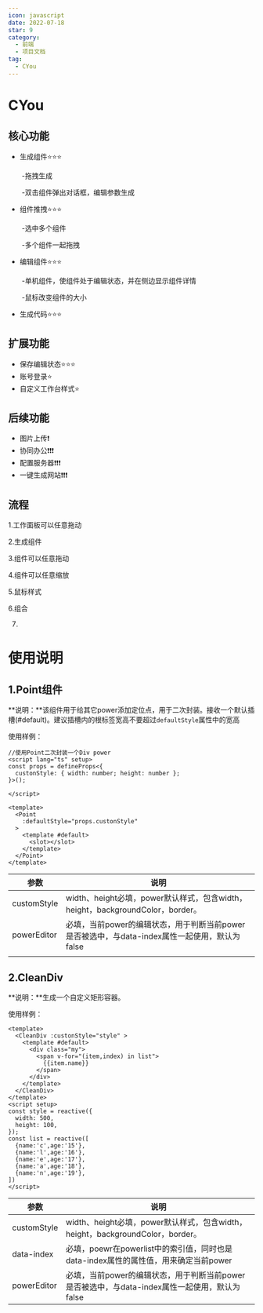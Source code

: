 ```yaml
---
icon: javascript
date: 2022-07-18
star: 9
category:
  - 前端
  - 项目文档
tag:
  - CYou
---
```

# CYou

## 核心功能

- 生成组件⭐⭐⭐

  ​	-拖拽生成

  ​	-双击组件弹出对话框，编辑参数生成

- 组件推拽⭐⭐⭐

  ​	-选中多个组件

  ​	-多个组件一起拖拽

- 编辑组件⭐⭐⭐

  ​	-单机组件，使组件处于编辑状态，并在侧边显示组件详情

  ​	-鼠标改变组件的大小

- 生成代码⭐⭐⭐

## 扩展功能

- 保存编辑状态⭐⭐⭐
- 账号登录⭐
- 自定义工作台样式⭐

## 后续功能

- 图片上传❗
- 协同办公❗❗❗
- 配置服务器❗❗❗
- 一键生成网站❗❗❗

## 流程

1.工作面板可以任意拖动

2.生成组件

3.组件可以任意拖动

4.组件可以任意缩放

5.鼠标样式

6.组合

7.

# 使用说明

## 1.Point组件

**说明：**该组件用于给其它power添加定位点，用于二次封装。接收一个默认插槽(#default)。建议插槽内的根标签宽高不要超过`defaultStyle`属性中的宽高

使用样例：

```vue
//使用Point二次封装一个Div power
<script lang="ts" setup>
const props = defineProps<{
  custonStyle: { width: number; height: number };
}>();

</script>

<template>
  <Point
    :defaultStyle="props.custonStyle"
  >
    <template #default>
      <slot></slot>
    </template>
  </Point>
</template>
```

| 参数        | 说明                                                         |
| ----------- | ------------------------------------------------------------ |
| customStyle | width、height必填，power默认样式，包含width，height，backgroundColor，border。 |
| powerEditor | 必填，当前power的编辑状态，用于判断当前power是否被选中，与data-index属性一起使用，默认为false |
|             |                                                              |

## 2.CleanDiv

**说明：**生成一个自定义矩形容器。

使用样例：

```vue
<template>
  <CleanDiv :custonStyle="style" >
    <template #default>
      <div class="my">
        <span v-for="(item,index) in list">
          {{item.name}}
        </span>
      </div>
    </template>
  </CleanDiv>
</template>
<script setup>
const style = reactive({
  width: 500,
  height: 100,
});
const list = reactive([
  {name:'c',age:'15'},
  {name:'l',age:'16'},
  {name:'e',age:'17'},
  {name:'a',age:'18'},
  {name:'n',age:'19'},
])
</script>
```



| 参数        | 说明                                                         |
| ----------- | ------------------------------------------------------------ |
| customStyle | width、height必填，power默认样式，包含width，height，backgroundColor，border。 |
| data-index  | 必填，poewr在powerlist中的索引值，同时也是data-index属性的属性值，用来确定当前power |
| powerEditor | 必填，当前power的编辑状态，用于判断当前power是否被选中，与data-index属性一起使用，默认为false |